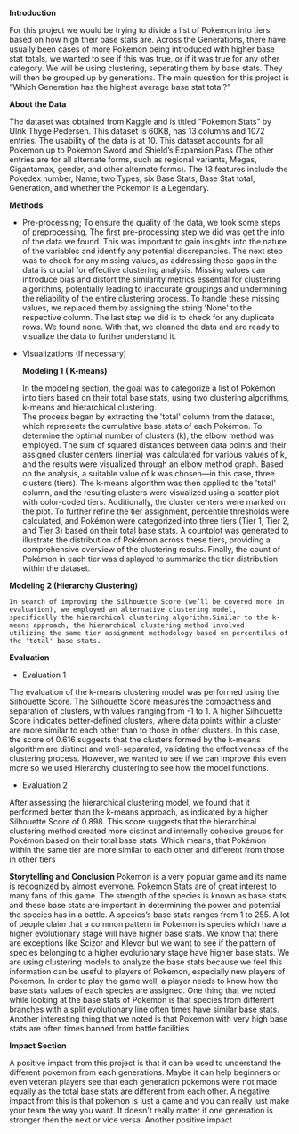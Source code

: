 **Introduction**

For this project we would be trying to divide a list of Pokemon into tiers based on how high their base stats are. Across the Generations, there have usually been cases of more Pokemon being introduced with higher base stat totals, we wanted to see if this was true, or if it was true for any other category. We will be using clustering, seperating them by base stats. They will then be grouped up by generations. The main question for this project is “Which Generation has the highest average base stat total?”  

**About the Data**

The dataset was obtained from Kaggle and is titled “Pokemon Stats” by Ulrik Thyge Pedersen. This dataset is 60KB, has 13 columns and 1072 entries. The usability of the data is at 10. This dataset accounts for all Pokemon up to Pokemon Sword and Shield’s Expansion Pass (The other entries are for all alternate forms, such as regional variants, Megas, Gigantamax, gender, and other alternate forms). The 13 features include the Pokedex number, Name, two Types, six Base Stats, Base Stat total, Generation, and whether the Pokemon is a Legendary. 

**Methods**

- Pre-processing; To ensure the quality of the data, we took some steps of preprocessing. The first pre-processing step we did was get 
  the info of the data we found. This was important to gain insights into the nature of the variables and identify any potential 
  discrepancies.
  The next step was to check for any missing values, as addressing these gaps in the data is crucial for effective clustering analysis. 
  Missing values can introduce bias and distort the similarity metrics essential for clustering algorithms, potentially leading to 
  inaccurate groupings and undermining the reliability of the entire clustering process. To handle these missing values, we replaced 
  them by assigning the string 'None' to the respective column.
  The last step we did is to check for any duplicate rows. We found none. With that, we cleaned the data and are ready to visualize the 
  data to further understand it.

- Visualizations (If necessary)
  
  **Modeling 1 ( K-means)**
  
    In the modeling section, the goal was to categorize a list of Pokémon into tiers based on their total base stats, using two 
    clustering algorithms, k-means and hierarchical clustering.  
    The process began by extracting the 'total' column from the dataset, which represents the cumulative base stats of each Pokémon. 
     To determine the optimal number of clusters (k), the elbow method was employed. The sum of squared distances between data points 
     and 
     their assigned cluster centers (inertia) was calculated for various values of k, and the results were visualized through an elbow 
      method graph. 
     Based on the analysis, a suitable value of k was chosen—in this case, three clusters (tiers). The k-means algorithm was then 
     applied to the 'total' column, and the resulting clusters were visualized using a scatter plot with color-coded tiers. 
    Additionally, the cluster centers were marked on the plot. To further refine the tier assignment, percentile thresholds were 
     calculated, and Pokémon were categorized into three tiers (Tier 1, Tier 2, and Tier 3) based on their total base stats. 
    A countplot was generated to illustrate the distribution of Pokémon across these tiers, providing a comprehensive overview of the 
     clustering results. 
    Finally, the count of Pokémon in each tier was displayed to summarize the tier distribution within the dataset.

**Modeling 2 (Hierarchy Clustering)**

    In search of improving the Silhouette Score (we’ll be covered more in evaluation), we employed an alternative clustering model, 
    specifically the hierarchical clustering algorithm.Similar to the k-means approach, the hierarchical clustering method involved 
    utilizing the same tier assignment methodology based on percentiles of the 'total' base stats.


**Evaluation**

- Evaluation 1
  
The evaluation of the k-means clustering model was performed using the Silhouette Score. The Silhouette Score measures the compactness and separation of clusters, with values ranging from -1 to 1. A higher Silhouette Score indicates better-defined clusters, where data points within a cluster are more similar to each other than to those in other clusters. In this case, the score of 0.616 suggests that the clusters formed by the k-means algorithm are distinct and well-separated, validating the effectiveness of the clustering process. However, we wanted to see if we can improve this even more so we used Hierarchy clustering to see how the model functions.

- Evaluation 2
  
After assessing the hierarchical clustering model, we found that it performed better than the k-means approach, as indicated by a higher Silhouette Score of 0.898. This score suggests that the hierarchical clustering method created more distinct and internally cohesive groups for Pokémon based on their total base stats. Which means, that Pokémon within the same tier are more similar to each other and different from those in other tiers


**Storytelling and Conclusion**
  Pokemon is a very popular game and its name is recognized by almost everyone. Pokemon Stats are of great interest to many fans of this game. The strength of the species is known as base stats and these base stats are important  in determining the power and potential the species has in a battle. A species’s base stats ranges from 1 to 255. A lot of people claim that a common pattern in Pokemon is species which have a higher evolutionary stage will have higher base stats. We know that there are exceptions like Scizor and Klevor but we want to see if the pattern of species belonging to a higher evolutionary stage have higher base stats. We are using clustering models to analyze the base stats because we feel this information can be useful to players of Pokemon, especially new players of Pokemon. In order to play the game well, a player needs to know how the base stats values of each species are assigned.
One thing that we noted while looking at the base stats of Pokemon is that species from different branches with a split evolutionary line often times have similar base stats. Another interesting thing that we noted is that Pokemon with very high base stats are often times  banned from battle facilities. 

**Impact Section**

A positive impact from this project is that it can be used to understand the different pokemon from each generations. Maybe it can help beginners or even veteran players see that each generation pokemons were not made equally as the total base stats are different from each other. A negative impact from this is that pokemon is just a game and you can really just make your team the way you want. It doesn't really matter if one generation is stronger then the next or vice versa. Another positive impact 
